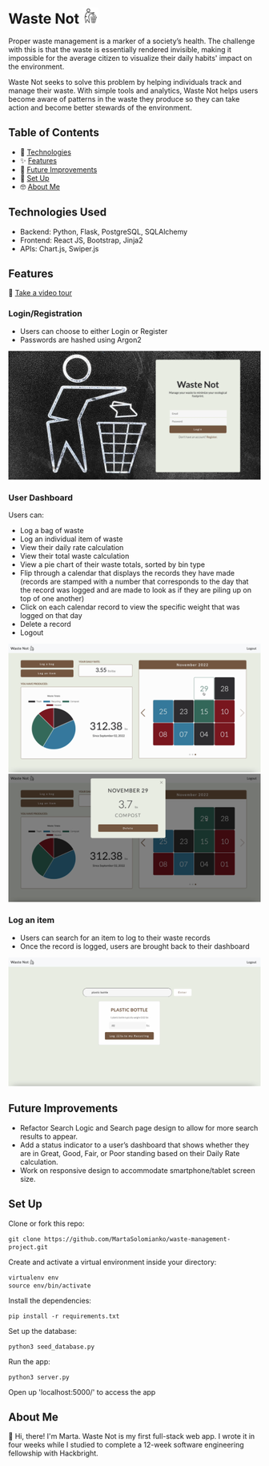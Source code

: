 # Waste Not <img src="/static/img/trashbin.svg" width=32px>
Proper waste management is a marker of a society’s health. The challenge with this is that the waste is essentially rendered invisible, making it impossible for the average citizen to visualize their daily habits' impact on the environment. 

Waste Not seeks to solve this problem by helping individuals track and manage their waste. With simple tools and analytics, Waste Not helps users become aware of patterns in the waste they produce so they can take action and become better stewards of the environment.
## Table of Contents
* :rocket: [Technologies](#technologies-used)
* :sparkles: [Features](#features)
* :construction: [Future Improvements](#future-improvements)
* :book: [Set Up](#set-up)
* :nerd_face: [About Me](#about-me)
## Technologies Used
* Backend: Python, Flask, PostgreSQL, SQLAlchemy
* Frontend: React JS, Bootstrap, Jinja2
* APIs: Chart.js, Swiper.js
## Features
🎥  [Take a video tour](https://www.youtube.com/watch?v=dwfOQtPjIxc)

### Login/Registration
* Users can choose to either Login or Register
* Passwords are hashed using Argon2
<img src="static/screenshots/homepage.png">

### User Dashboard
Users can:  
* Log a bag of waste 
* Log an individual item of waste 
* View their daily rate calculation
* View their total waste calculation
* View a pie chart of their waste totals, sorted by bin type
* Flip through a calendar that displays the records they have made (records are stamped with a number that corresponds to the day that the record was logged and are made to look as if they are piling up on top of one another)
* Click on each calendar record to view the specific weight that was logged on that day
* Delete a record 
* Logout
<img src="static/screenshots/userdashboard.png">
<img src="static/screenshots/recordinfomodal.png">

### Log an item
* Users can search for an item to log to their waste records
* Once the record is logged, users are brought back to their dashboard 
<img src="static/screenshots/searchpage.png">

## Future Improvements
* Refactor Search Logic and Search page design to allow for more search results to appear.
* Add a status indicator to a user’s dashboard that shows whether they are in Great, Good, Fair, or Poor standing based on their Daily Rate calculation. 
* Work on responsive design to accommodate smartphone/tablet screen size.
## Set Up
Clone or fork this repo: 
```
git clone https://github.com/MartaSolomianko/waste-management-project.git
```
Create and activate a virtual environment inside your directory:
```
virtualenv env
source env/bin/activate
```
Install the dependencies:
```
pip install -r requirements.txt
```
Set up the database:
```
python3 seed_database.py
```
Run the app:
```
python3 server.py
```
Open up 'localhost:5000/' to access the app
## About Me
:wave: Hi, there! I'm Marta. Waste Not is my first full-stack web app. I wrote it in four weeks while I studied to complete a 12-week software engineering fellowship with Hackbright. 